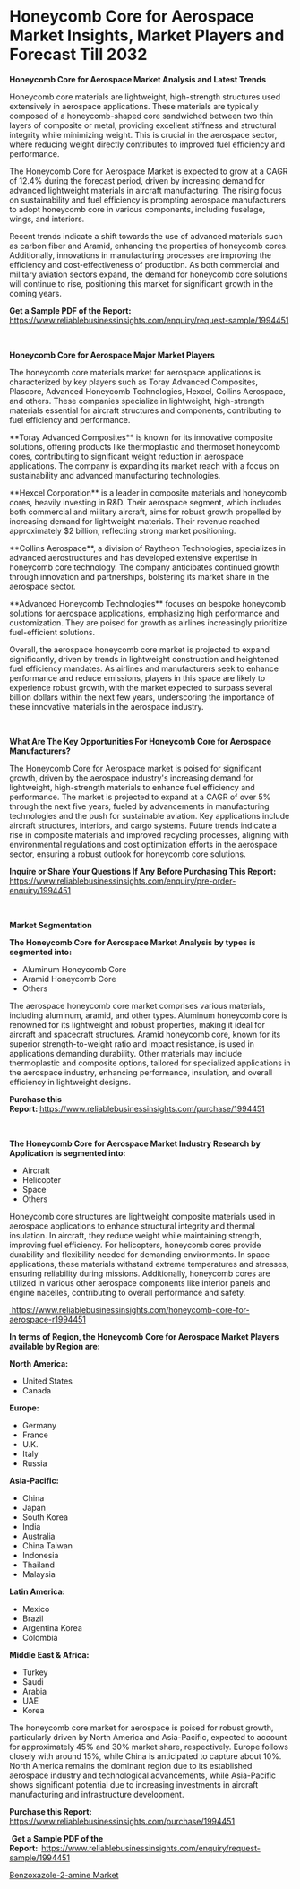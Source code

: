 <p><h1>Honeycomb Core for Aerospace Market Insights, Market Players and Forecast Till 2032</h1></p><p><strong>Honeycomb Core for Aerospace Market Analysis and Latest Trends</strong></p>
<p><p>Honeycomb core materials are lightweight, high-strength structures used extensively in aerospace applications. These materials are typically composed of a honeycomb-shaped core sandwiched between two thin layers of composite or metal, providing excellent stiffness and structural integrity while minimizing weight. This is crucial in the aerospace sector, where reducing weight directly contributes to improved fuel efficiency and performance.</p><p>The Honeycomb Core for Aerospace Market is expected to grow at a CAGR of 12.4% during the forecast period, driven by increasing demand for advanced lightweight materials in aircraft manufacturing. The rising focus on sustainability and fuel efficiency is prompting aerospace manufacturers to adopt honeycomb core in various components, including fuselage, wings, and interiors. </p><p>Recent trends indicate a shift towards the use of advanced materials such as carbon fiber and Aramid, enhancing the properties of honeycomb cores. Additionally, innovations in manufacturing processes are improving the efficiency and cost-effectiveness of production. As both commercial and military aviation sectors expand, the demand for honeycomb core solutions will continue to rise, positioning this market for significant growth in the coming years.</p></p>
<p><strong>Get a Sample PDF of the Report:&nbsp;</strong> <a href="https://www.reliablebusinessinsights.com/enquiry/request-sample/1994451?utm_campaign=2187&utm_medium=2&utm_source=Github&utm_content=ia&utm_term=05022025&utm_id=honeycomb-core-for-aerospace">https://www.reliablebusinessinsights.com/enquiry/request-sample/1994451</a></p>
<p>&nbsp;</p>
<p><strong>Honeycomb Core for Aerospace Major Market Players</strong></p>
<p><p>The honeycomb core materials market for aerospace applications is characterized by key players such as Toray Advanced Composites, Plascore, Advanced Honeycomb Technologies, Hexcel, Collins Aerospace, and others. These companies specialize in lightweight, high-strength materials essential for aircraft structures and components, contributing to fuel efficiency and performance.</p><p>**Toray Advanced Composites** is known for its innovative composite solutions, offering products like thermoplastic and thermoset honeycomb cores, contributing to significant weight reduction in aerospace applications. The company is expanding its market reach with a focus on sustainability and advanced manufacturing technologies.</p><p>**Hexcel Corporation** is a leader in composite materials and honeycomb cores, heavily investing in R&D. Their aerospace segment, which includes both commercial and military aircraft, aims for robust growth propelled by increasing demand for lightweight materials. Their revenue reached approximately $2 billion, reflecting strong market positioning.</p><p>**Collins Aerospace**, a division of Raytheon Technologies, specializes in advanced aerostructures and has developed extensive expertise in honeycomb core technology. The company anticipates continued growth through innovation and partnerships, bolstering its market share in the aerospace sector.</p><p>**Advanced Honeycomb Technologies** focuses on bespoke honeycomb solutions for aerospace applications, emphasizing high performance and customization. They are poised for growth as airlines increasingly prioritize fuel-efficient solutions.</p><p>Overall, the aerospace honeycomb core market is projected to expand significantly, driven by trends in lightweight construction and heightened fuel efficiency mandates. As airlines and manufacturers seek to enhance performance and reduce emissions, players in this space are likely to experience robust growth, with the market expected to surpass several billion dollars within the next few years, underscoring the importance of these innovative materials in the aerospace industry.</p></p>
<p>&nbsp;</p>
<p><strong>What Are The Key Opportunities For Honeycomb Core for Aerospace Manufacturers?</strong></p>
<p><p>The Honeycomb Core for Aerospace market is poised for significant growth, driven by the aerospace industry's increasing demand for lightweight, high-strength materials to enhance fuel efficiency and performance. The market is projected to expand at a CAGR of over 5% through the next five years, fueled by advancements in manufacturing technologies and the push for sustainable aviation. Key applications include aircraft structures, interiors, and cargo systems. Future trends indicate a rise in composite materials and improved recycling processes, aligning with environmental regulations and cost optimization efforts in the aerospace sector, ensuring a robust outlook for honeycomb core solutions.</p></p>
<p><strong>Inquire or Share Your Questions If Any Before Purchasing This Report:</strong> <a href="https://www.reliablebusinessinsights.com/enquiry/pre-order-enquiry/1994451?utm_campaign=2187&utm_medium=2&utm_source=Github&utm_content=ia&utm_term=05022025&utm_id=honeycomb-core-for-aerospace">https://www.reliablebusinessinsights.com/enquiry/pre-order-enquiry/1994451</a></p>
<p>&nbsp;</p>
<p><strong>Market Segmentation</strong></p>
<p><strong>The Honeycomb Core for Aerospace Market Analysis by types is segmented into:</strong></p>
<p><ul><li>Aluminum Honeycomb Core</li><li>Aramid Honeycomb Core</li><li>Others</li></ul></p>
<p><p>The aerospace honeycomb core market comprises various materials, including aluminum, aramid, and other types. Aluminum honeycomb core is renowned for its lightweight and robust properties, making it ideal for aircraft and spacecraft structures. Aramid honeycomb core, known for its superior strength-to-weight ratio and impact resistance, is used in applications demanding durability. Other materials may include thermoplastic and composite options, tailored for specialized applications in the aerospace industry, enhancing performance, insulation, and overall efficiency in lightweight designs.</p></p>
<p><strong>Purchase this Report:&nbsp;</strong><a href="https://www.reliablebusinessinsights.com/purchase/1994451?utm_campaign=2187&utm_medium=2&utm_source=Github&utm_content=ia&utm_term=05022025&utm_id=honeycomb-core-for-aerospace">https://www.reliablebusinessinsights.com/purchase/1994451</a></p>
<p>&nbsp;</p>
<p><strong>The Honeycomb Core for Aerospace Market Industry Research by Application is segmented into:</strong></p>
<p><ul><li>Aircraft</li><li>Helicopter</li><li>Space</li><li>Others</li></ul></p>
<p><p>Honeycomb core structures are lightweight composite materials used in aerospace applications to enhance structural integrity and thermal insulation. In aircraft, they reduce weight while maintaining strength, improving fuel efficiency. For helicopters, honeycomb cores provide durability and flexibility needed for demanding environments. In space applications, these materials withstand extreme temperatures and stresses, ensuring reliability during missions. Additionally, honeycomb cores are utilized in various other aerospace components like interior panels and engine nacelles, contributing to overall performance and safety.</p></p>
<p><a href="https://www.reliablebusinessinsights.com/honeycomb-core-for-aerospace-r1994451?utm_campaign=2187&utm_medium=2&utm_source=Github&utm_content=ia&utm_term=05022025&utm_id=honeycomb-core-for-aerospace">&nbsp;https://www.reliablebusinessinsights.com/honeycomb-core-for-aerospace-r1994451</a></p>
<p><strong>In terms of Region, the Honeycomb Core for Aerospace Market Players available by Region are:</strong></p>
<p>
    <p> <strong> North America: </strong>
        <ul>
            <li>United States</li>
            <li>Canada</li>
        </ul>
        </p> 
    <p> <strong> Europe: </strong>
        <ul>
            <li>Germany</li>
            <li>France</li>
            <li>U.K.</li>
            <li>Italy</li>
            <li>Russia</li>
        </ul>
        </p> 
    <p> <strong> Asia-Pacific: </strong>
        <ul>
            <li>China</li>
            <li>Japan</li>
            <li>South Korea</li>
            <li>India</li>
            <li>Australia</li>
            <li>China Taiwan</li>
            <li>Indonesia</li>
            <li>Thailand</li>
            <li>Malaysia</li>
        </ul>
        </p> 
    <p> <strong> Latin America: </strong>
        <ul>
            <li>Mexico</li>
            <li>Brazil</li>
            <li>Argentina Korea</li>
            <li>Colombia</li>
        </ul>
        </p> 
    <p> <strong> Middle East & Africa: </strong>
        <ul>
            <li>Turkey</li>
            <li>Saudi</li>
            <li>Arabia</li>
            <li>UAE</li>
            <li>Korea</li>
        </ul>
    </p>
    </p>
<p><p>The honeycomb core market for aerospace is poised for robust growth, particularly driven by North America and Asia-Pacific, expected to account for approximately 45% and 30% market share, respectively. Europe follows closely with around 15%, while China is anticipated to capture about 10%. North America remains the dominant region due to its established aerospace industry and technological advancements, while Asia-Pacific shows significant potential due to increasing investments in aircraft manufacturing and infrastructure development.</p></p>
<p><strong>Purchase this Report: </strong><a href="https://www.reliablebusinessinsights.com/purchase/1994451?utm_campaign=2187&utm_medium=2&utm_source=Github&utm_content=ia&utm_term=05022025&utm_id=honeycomb-core-for-aerospace">https://www.reliablebusinessinsights.com/purchase/1994451</a></p>
<p>&nbsp;<strong>Get a Sample PDF of the Report:&nbsp;&nbsp;</strong><a href="https://www.reliablebusinessinsights.com/enquiry/request-sample/1994451?utm_campaign=2187&utm_medium=2&utm_source=Github&utm_content=ia&utm_term=05022025&utm_id=honeycomb-core-for-aerospace">https://www.reliablebusinessinsights.com/enquiry/request-sample/1994451</a></p>
<p><strong></strong></p>
<p><p><a href="https://github.com/sca704osol/Market-Research-Report-List-1/blob/main/benzoxazole-2-amine-market.md?utm_campaign=2187&utm_medium=2&utm_source=Github&utm_content=ia&utm_term=05022025&utm_id=honeycomb-core-for-aerospace">Benzoxazole-2-amine Market</a></p></p>